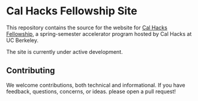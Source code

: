 # Cal Hacks Fellowship Site

This repository contains the source for the website for [Cal Hacks Fellowship](fellows.calhacks.io), a spring-semester accelerator program hosted by Cal Hacks at UC Berkeley.

The site is currently under active development.

## Contributing

We welcome contributions, both technical and informational. If you have feedback, questions, concerns, or ideas. please open a pull request!


